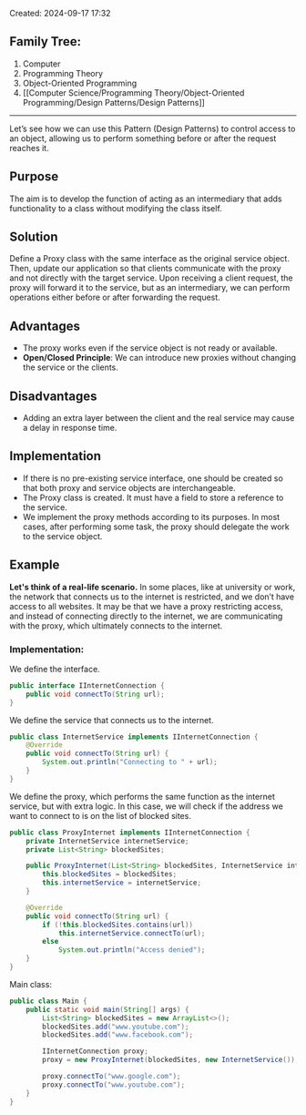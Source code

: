 Created: 2024-09-17 17:32
## Family Tree:
1. Computer
2. Programming Theory
3. Object-Oriented Programming
4. [[Computer Science/Programming Theory/Object-Oriented Programming/Design Patterns/Design Patterns]]
-- -
Let’s see how we can use this Pattern (Design Patterns) to control access to an object, allowing us to perform something before or after the request reaches it.
## Purpose
The aim is to develop the function of acting as an intermediary that adds functionality to a class without modifying the class itself.
## Solution
Define a Proxy class with the same interface as the original service object. Then, update our application so that clients communicate with the proxy and not directly with the target service. Upon receiving a client request, the proxy will forward it to the service, but as an intermediary, we can perform operations either before or after forwarding the request.
## Advantages
- The proxy works even if the service object is not ready or available.
- **Open/Closed Principle**: We can introduce new proxies without changing the service or the clients.
## Disadvantages
- Adding an extra layer between the client and the real service may cause a delay in response time.
## Implementation
- If there is no pre-existing service interface, one should be created so that both proxy and service objects are interchangeable.
- The Proxy class is created. It must have a field to store a reference to the service.
- We implement the proxy methods according to its purposes. In most cases, after performing some task, the proxy should delegate the work to the service object.
## Example
**Let's think of a real-life scenario.** In some places, like at university or work, the network that connects us to the internet is restricted, and we don’t have access to all websites.
It may be that we have a proxy restricting access, and instead of connecting directly to the internet, we are communicating with the proxy, which ultimately connects to the internet.
### Implementation:
We define the interface.
```java
public interface IInternetConnection {
    public void connectTo(String url);
}
```
We define the service that connects us to the internet.
```java
public class InternetService implements IInternetConnection {
    @Override
    public void connectTo(String url) {
        System.out.println("Connecting to " + url);
    }
}
```
We define the proxy, which performs the same function as the internet service, but with extra logic. In this case, we will check if the address we want to connect to is on the list of blocked sites.
```java
public class ProxyInternet implements IInternetConnection {
    private InternetService internetService;
    private List<String> blockedSites;

    public ProxyInternet(List<String> blockedSites, InternetService internetService) {
        this.blockedSites = blockedSites;
        this.internetService = internetService;
    }

    @Override
    public void connectTo(String url) {
        if (!this.blockedSites.contains(url))
            this.internetService.connectTo(url);
        else
            System.out.println("Access denied");
    }
}
```
Main class:
```java
public class Main {
    public static void main(String[] args) {
        List<String> blockedSites = new ArrayList<>();
        blockedSites.add("www.youtube.com");
        blockedSites.add("www.facebook.com");

        IInternetConnection proxy;
        proxy = new ProxyInternet(blockedSites, new InternetService());

        proxy.connectTo("www.google.com");
        proxy.connectTo("www.youtube.com");
    }
}
```